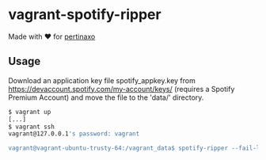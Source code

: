 # vagrant-spotify-ripper

Made with :heart: for [pertinaxo](https://twitter.com/pertinaxo)

## Usage

Download an application key file spotify_appkey.key from https://devaccount.spotify.com/my-account/keys/ 
(requires a Spotify Premium Account) and move the file to the 'data/' directory.

```bash
$ vagrant up
[...]
$ vagrant ssh
vagrant@127.0.0.1's password: vagrant

vagrant@vagrant-ubuntu-trusty-64:/vagrant_data$ spotify-ripper --fail-log rip_fail.log -u <username> -p <password> spotify:user:eliah94:playlist:6jinO48gLLNQDS7v02Xf48
```
